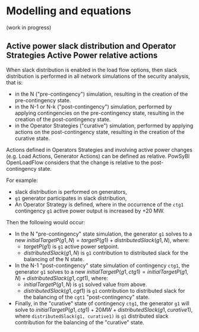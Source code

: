 # Modelling and equations

(work in progress)

## Active power slack distribution and Operator Strategies Active Power relative actions
When slack distribution is enabled in the load flow options, then slack distribution is performed in all network 
simulations of the security analysis, that is:
- in the N ("pre-contingency") simulation, resulting in the creation of the pre-contingency state.
- in the N-1 or N-k ("post-contingency") simulation, performed by applying contingencies on the pre-contingency state,
resulting in the creation of the post-contingency state.
- in the Operator Strategies ("curative") simulation, performed by applying actions on the post-contingency state,
resulting in the creation of the curative state.

Actions defined in Operators Strategies and involving active power changes (e.g. Load Actions, Generator Actions) can be defined as relative.
PowSyBl OpenLoadFlow considers that the change is relative to the post-contingency state.

For example:
- slack distribution is performed on generators,
- `g1` generator participates in slack distribution,
- An Operator Strategy is defined, where in the occurrence of the `ctg1` contingency `g1` active power output is increased by +20 MW. 

Then the following would occur:
- In the N "pre-contingency" state simulation, the generator `g1` solves to a new $initialTargetP(g1, N) = targetP(g1) + distributedSlack(g1, N)$, where:
  - $targetP(g1)$ is `g1` active power setpoint.
  - $distributedSlack(g1, N)$ is `g1` contribution to distributed slack for the balancing of the N state.
- In the N-1 "post-contingency" state simulation of contingency `ctg1`, the generator `g1` solves to a new $initialTargetP(g1, ctg1) = initialTargetP(g1, N) + distributedSlack(g1, cgt1)$, where:
  - $initialTargetP(g1, N)$ is `g1` solved value from above.
  - $distributedSlack(g1, cgt1)$ is `g1` contribution to distributed slack for the balancing of the `cgt1` "post-contingency" state.
- Finally, in the "curative" state of contingency `ctg1`, the generator `g1` will solve to $initialTargetP(g1, ctg1) + 20 MW + distributedSlack(g1, curative1)$,
where `distributedSlack(g1, curative1)` is `g1` distributed slack contribution for the balancing of the "curative" state.
